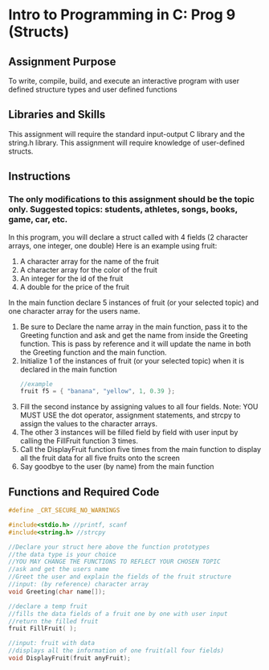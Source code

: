 # Intro to Programming in C: Prog 9 (Structs)
## Assignment Purpose
 To write, compile, build, and execute an interactive program with user defined structure types and user defined functions

## Libraries and Skills
This assignment will require the standard input-output C library and the string.h library.
This assignment will require knowledge of user-defined structs.

## Instructions
### The only modifications to this assignment should be the topic only. Suggested topics: students, athletes, songs, books, game, car, etc.

In this program, you will declare a struct called with 4 fields (2 character arrays, one integer, one double)
Here is an example using fruit:
1. A character array for the name of the fruit
2. A character array for the color of the fruit
3. An integer for the id of the fruit
4. A double for the price of the fruit

In the main function declare 5 instances of fruit (or your selected topic) and one character array for the
users name.
1. Be sure to Declare the name array in the main function, pass it to the Greeting function and ask and get
the name from inside the Greeting function. This is pass by reference and it will update the name in both
the Greeting function and the main function.
1. Initialize 1 of the instances of fruit (or your selected topic) when it is declared in the main function
    ```C
    //example
    fruit f5 = { "banana", "yellow", 1, 0.39 };
    ```
1. Fill the second instance by assigning values to all four fields. Note: YOU MUST USE the dot operator,
assignment statements, and strcpy to assign the values to the character arrays.
1. The other 3 instances will be filled field by field with user input by calling the FillFruit function 3
times.
1. Call the DisplayFruit function five times from the main function to display all the fruit data for all five
fruits onto the screen
1. Say goodbye to the user (by name) from the main function

## Functions and Required Code
```C
#define _CRT_SECURE_NO_WARNINGS

#include<stdio.h> //printf, scanf
#include<string.h> //strcpy

//Declare your struct here above the function prototypes
//the data type is your choice
//YOU MAY CHANGE THE FUNCTIONS TO REFLECT YOUR CHOSEN TOPIC
//ask and get the users name
//Greet the user and explain the fields of the fruit structure
//input: (by reference) character array
void Greeting(char name[]);

//declare a temp fruit
//fills the data fields of a fruit one by one with user input
//return the filled fruit
fruit FillFruit( );

//input: fruit with data
//displays all the information of one fruit(all four fields)
void DisplayFruit(fruit anyFruit);
```